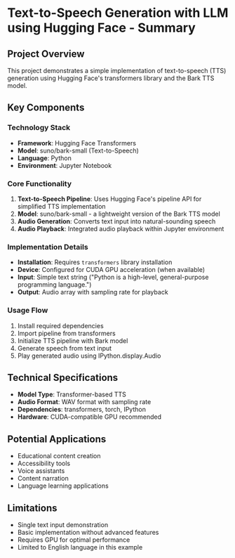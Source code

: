 # Text-to-Speech Generation with LLM using Hugging Face - Summary

## Project Overview
This project demonstrates a simple implementation of text-to-speech (TTS) generation using Hugging Face's transformers library and the Bark TTS model.

## Key Components

### Technology Stack
- **Framework**: Hugging Face Transformers
- **Model**: suno/bark-small (Text-to-Speech)
- **Language**: Python
- **Environment**: Jupyter Notebook

### Core Functionality
1. **Text-to-Speech Pipeline**: Uses Hugging Face's pipeline API for simplified TTS implementation
2. **Model**: suno/bark-small - a lightweight version of the Bark TTS model
3. **Audio Generation**: Converts text input into natural-sounding speech
4. **Audio Playback**: Integrated audio playback within Jupyter environment

### Implementation Details
- **Installation**: Requires `transformers` library installation
- **Device**: Configured for CUDA GPU acceleration (when available)
- **Input**: Simple text string ("Python is a high-level, general-purpose programming language.")
- **Output**: Audio array with sampling rate for playback

### Usage Flow
1. Install required dependencies
2. Import pipeline from transformers
3. Initialize TTS pipeline with Bark model
4. Generate speech from text input
5. Play generated audio using IPython.display.Audio

## Technical Specifications
- **Model Type**: Transformer-based TTS
- **Audio Format**: WAV format with sampling rate
- **Dependencies**: transformers, torch, IPython
- **Hardware**: CUDA-compatible GPU recommended

## Potential Applications
- Educational content creation
- Accessibility tools
- Voice assistants
- Content narration
- Language learning applications

## Limitations
- Single text input demonstration
- Basic implementation without advanced features
- Requires GPU for optimal performance
- Limited to English language in this example